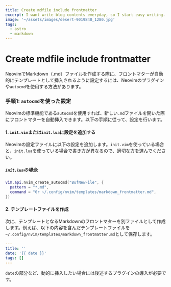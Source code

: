 ```yaml
---
title: Create mdfile include frontmatter
excerpt: I want write blog contents everyday, so I start easy writing.
image: '~/assets/images/desert-9019840_1280.jpg'
tags:
  - astro
  - markdown
---
```


# Create mdfile include frontmatter

NeovimでMarkdown（.md）ファイルを作成する際に、フロントマターが自動的にテンプレートとして挿入されるように設定するには、Neovimのプラグインや`autocmd`を使用する方法があります。

### 手順1: `autocmd`を使った設定

Neovimの標準機能である`autocmd`を使用すれば、新しい`.md`ファイルを開いた際にフロントマターを自動挿入できます。以下の手順に従って、設定を行います。

#### 1\. `init.vim`または`init.lua`に設定を追加する

Neovimの設定ファイルに以下の設定を追加します。`init.vim`を使っている場合と、`init.lua`を使っている場合で書き方が異なるので、適切な方を選んでください。

##### `init.lua`の場合:

```lua
vim.api.nvim_create_autocmd("BufNewFile", {
  pattern = "*.md",
  command = "0r ~/.config/nvim/templates/markdown_frontmatter.md",
})
```

#### 2\. テンプレートファイルを作成

次に、テンプレートとなるMarkdownのフロントマターを別ファイルとして作成します。例えば、以下の内容を含んだテンプレートファイルを`~/.config/nvim/templates/markdown_frontmatter.md`として保存します。

```yaml
---
title: ''
date: '{{ date }}'
tags: []
---
```

`date`の部分など、動的に挿入したい場合には後述するプラグインの導入が必要です。

